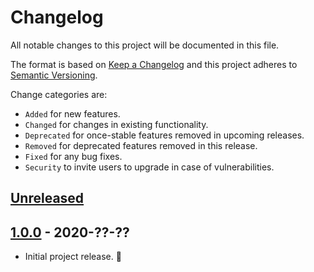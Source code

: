 # Changelog

All notable changes to this project will be documented in this file.

The format is based on [Keep a Changelog](http://keepachangelog.com/en/1.0.0/)
and this project adheres to [Semantic Versioning](http://semver.org/spec/v2.0.0.html).

Change categories are:

* `Added` for new features.
* `Changed` for changes in existing functionality.
* `Deprecated` for once-stable features removed in upcoming releases.
* `Removed` for deprecated features removed in this release.
* `Fixed` for any bug fixes.
* `Security` to invite users to upgrade in case of vulnerabilities.

## [Unreleased]

## [1.0.0] - 2020-??-??

- Initial project release. 🎉

[Unreleased]: https://github.com/saibotsivad/blockdown/compare/master...develop
[1.0.0]: https://github.com/saibotsivad/blockdown/tree/v1.0.0
